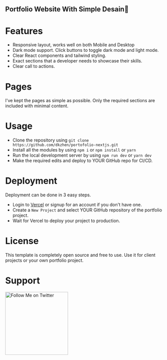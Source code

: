 ## Portfolio Website With Simple Desain🐳

# Features

- Responsive layout, works well on both Mobile and Desktop
- Dark mode support. Click buttons to toggle dark mode and light mode.
- Clear React components and tailwind styling.
- Exact sections that a developer needs to showcase their skills.
- Clear call to actions.

# Pages

I've kept the pages as simple as possible. Only the required sections are included with minimal content.

# Usage

- Clone the repository using `git clone https://github.com/dkzhen/portofolio-nextjs.git`
- Install all the modules by using `npm i` or `npm install` or `yarn`
- Run the local development server by using `npm run dev` or `yarn dev`
- Make the required edits and deploy to YOUR GitHub repo for CI/CD.

# Deployment

Deployment can be done in 3 easy steps.

- Login to [Vercel](https://vercel.com) or signup for an account if you don't have one.
- Create a `New Project` and select YOUR GitHub repository of the portfolio project.
- Wait for Vercel to deploy your project to production.

# License

This template is completely open source and free to use. Use it for client projects or your own portfolio project.

# Support

<a href="https://twitter.com/dk_zhen19" target="_blank"><img src="https://help.twitter.com/content/dam/help-twitter/brand/logo.png" alt="Follow Me on Twitter" height="200" width="200"></a>
